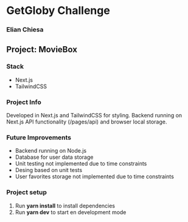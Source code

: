 # GetGloby Challenge

### Elian Chiesa

## Project: MovieBox

### Stack
- Next.js
- TailwindCSS

### Project Info
Developed in Next.js and TailwindCSS for styling.
Backend running on Next.js API functionality (/pages/api) and browser local storage.

### Future Improvements
- Backend running on Node.js
- Database for user data storage
- Unit testing not implemented due to time constraints
- Desing based on unit tests
- User favorites storage not implemented due to time constraints

### Project setup
1. Run **yarn install** to install dependencies
2. Run **yarn dev** to start en development mode
